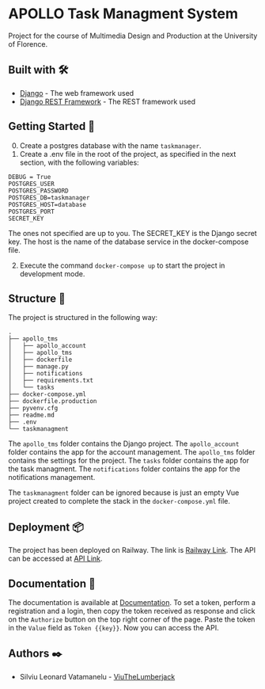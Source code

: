 # APOLLO Task Managment System

Project for the course of Multimedia Design and Production at the University of Florence.

## Built with 🛠️

* [Django](https://www.djangoproject.com/) - The web framework used
* [Django REST Framework](https://www.django-rest-framework.org/) - The REST framework used

## Getting Started 🚀

0. Create a postgres database with the name `taskmanager`.
1. Create a .env file in the root of the project, as specified in the next section, with the following variables:

```
DEBUG = True
POSTGRES_USER
POSTGRES_PASSWORD
POSTGRES_DB=taskmanager
POSTGRES_HOST=database
POSTGRES_PORT
SECRET_KEY
```
The ones not specified are up to you. The SECRET_KEY is the Django secret key. The host is the name of the database service in the docker-compose file.

2. Execute the command `docker-compose up` to start the project in development mode.

## Structure 📁

The project is structured in the following way:

```
.
├── apollo_tms
│   ├── apollo_account
│   ├── apollo_tms
│   ├── dockerfile
│   ├── manage.py
│   ├── notifications
│   ├── requirements.txt
│   └── tasks
├── docker-compose.yml
├── dockerfile.production
├── pyvenv.cfg
├── readme.md
├── .env
└── taskmanagment

```

The `apollo_tms` folder contains the Django project. The `apollo_account` folder contains the app for the account management. The `apollo_tms` folder contains the settings for the project. The `tasks` folder contains the app for the task managment. The `notifications` folder contains the app for the notifications management.

The `taskmanagment` folder can be ignored because is just an empty Vue project created to complete the stack in the `docker-compose.yml` file.

## Deployment 📦

The project has been deployed on Railway. The link is [Railway Link](https://apollotms-production.up.railway.app/).
The API can be accessed at [API Link](https://apollotms-production.up.railway.app/api/v1/).

## Documentation 📖

The documentation is available at [Documentation](https://apollotms-production.up.railway.app/swagger).
To set a token, perform a registration and a login, then copy the token received as response and click on the `Authorize` button on the top right corner of the page. Paste the token in the `Value` field as `Token {{key}}`. Now you can access the API.

## Authors ✒️

* Silviu Leonard Vatamanelu - [ViuTheLumberjack](https://www.github.com/ViuTheLumberjack)